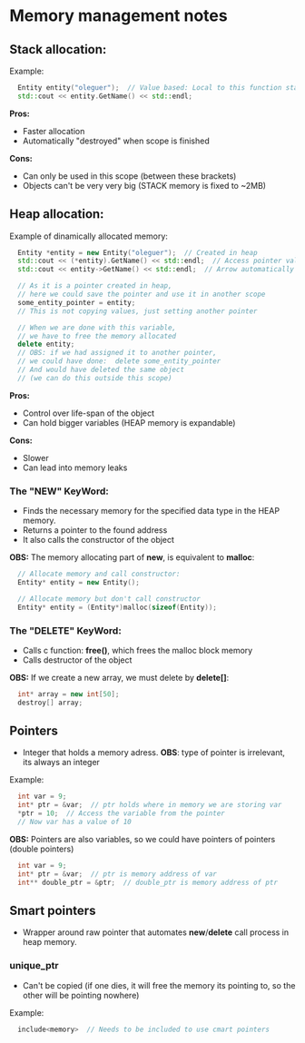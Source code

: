 # Memory management notes

## Stack allocation:
Example:
```cpp
  Entity entity("oleguer");  // Value based: Local to this function stack frame
  std::cout << entity.GetName() << std::endl;
```

**Pros:**
- Faster allocation
- Automatically "destroyed" when scope is finished

**Cons:**
- Can only be used in this scope (between these brackets)
- Objects can't be very very big (STACK memory is fixed to ~2MB)


## Heap allocation:
Example of dinamically allocated memory:
```cpp
  Entity *entity = new Entity("oleguer");  // Created in heap
  std::cout << (*entity).GetName() << std::endl;  // Access pointer value
  std::cout << entity->GetName() << std::endl;  // Arrow automatically does this for us

  // As it is a pointer created in heap,
  // here we could save the pointer and use it in another scope
  some_entity_pointer = entity;
  // This is not copying values, just setting another pointer

  // When we are done with this variable,
  // we have to free the memory allocated
  delete entity;
  // OBS: if we had assigned it to another pointer,
  // we could have done:  delete some_entity_pointer
  // And would have deleted the same object
  // (we can do this outside this scope)
```

**Pros:**
- Control over life-span of the object
- Can hold bigger variables (HEAP memory is expandable)

**Cons:**
- Slower
- Can lead into memory leaks

### The "NEW" KeyWord:
- Finds the necessary memory for the specified data type in the HEAP memory.
- Returns a pointer to the found address
- It also calls the constructor of the object

**OBS:** The memory allocating part of **new**, is equivalent to **malloc**:
```cpp
  // Allocate memory and call constructor:
  Entity* entity = new Entity();

  // Allocate memory but don't call constructor
  Entity* entity = (Entity*)malloc(sizeof(Entity));  
```

### The "DELETE" KeyWord:
- Calls c function: **free()**, which frees the malloc block memory
- Calls destructor of the object

**OBS:** If we create a new array, we must delete by **delete[]**:
```cpp
  int* array = new int[50];
  destroy[] array;
```

## Pointers
- Integer that holds a memory adress.
**OBS**: type of pointer is irrelevant, its always an integer

Example:
```cpp
  int var = 9;
  int* ptr = &var;  // ptr holds where in memory we are storing var
  *ptr = 10;  // Access the variable from the pointer
  // Now var has a value of 10
```

**OBS:** Pointers are also variables, so we could have pointers of pointers (double pointers)
```cpp
  int var = 9;
  int* ptr = &var;  // ptr is memory address of var
  int** double_ptr = &ptr;  // double_ptr is memory address of ptr
```

## Smart pointers
- Wrapper around raw pointer that automates **new**/**delete** call process in heap memory.

### unique_ptr
- Can't be copied (if one dies, it will free the memory its pointing to, so the other will be pointing nowhere)

Example:
```cpp
  include<memory>  // Needs to be included to use cmart pointers
```